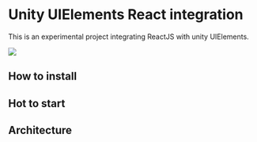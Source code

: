 # Unity UIElements React integration

This is an experimental project integrating ReactJS with unity UIElements.

![](./media/screen1.png)

## How to install

## Hot to start

## Architecture